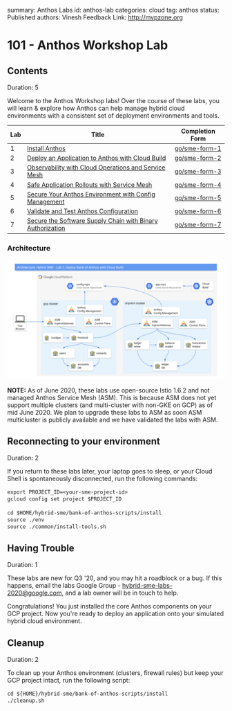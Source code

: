 summary: Anthos Labs
id: anthos-lab
categories: cloud
tag: anthos
status: Published
authors: Vinesh
Feedback Link: http://mvpzone.org

# 101 - Anthos Workshop Lab

<!-- ---------------------------------------------------------------------------- -->
## Contents

Duration: 5

Welcome to the Anthos Workshop labs! Over the course of these labs, you will learn & explore how Anthos can help  manage hybrid cloud environments with a consistent set of deployment environments and tools.

Lab | Title | Completion Form
---------|----------|---------
 1 | [Install Anthos](/codelabs/install-anthos/index.html) | [go/sme-form-1](go/sme-form-1)
 2 | [Deploy an Application to Anthos with Cloud Build](https://docs.google.com/document/d/1M09e5krI22PeFJ31_906uno_180XuHeBjGsOJ8CkEj0/edit?usp=sharing) | [go/sme-form-2](go/sme-form-2)
 3 | [Observability with Cloud Operations and Service Mesh](https://docs.google.com/document/d/1plbuAD42hAdSGLY5exl6_sYQYz-C9m7l8ib6u8qhYXY/edit?usp=sharing) | [go/sme-form-3](go/sme-form-3)
 4 | [Safe Application Rollouts with Service Mesh](https://docs.google.com/document/d/1yNma6NXRD8quwI5e7lr1c8pBE03i5FKHn_PYPEH14cw/edit?usp=sharing) | [go/sme-form-4](go/sme-form-4)
 5 | [Secure Your Anthos Environment with Config Management](https://docs.google.com/document/d/1TOra4JzYhdDgMThf4UTEXhtImfjbPimQVLdgHa7ika4/edit?usp=sharing) | [go/sme-form-5](go/sme-form-5)
 6 | [Validate and Test Anthos Configuration](https://docs.google.com/document/d/1KUb75l-2I9sf51LgdpvOdaWkso7xO97NfP1iVt75THQ/edit?usp=sharing) | [go/sme-form-6](go/sme-form-6)
 7 | [Secure the Software Supply Chain with Binary Authorization](https://docs.google.com/document/d/1H6OZbsNmXUEo_CSn6WblzXlwCvJ0FR578uDWwIuzK2c/edit?usp=sharing) | [go/sme-form-7](go/sme-form-7)

### Architecture

![Anthos Labs Architecture](assets/anthos-labs-architecture.png)

**NOTE:** As of June 2020, these labs use open-source Istio 1.6.2 and not managed Anthos Service Mesh (ASM). This is because ASM does not yet support multiple clusters (and multi-cluster with non-GKE on GCP) as of mid June 2020. We plan to upgrade these labs to ASM as soon ASM multicluster is publicly available and we have validated the labs with ASM.

<!-- ---------------------------------------------------------------------------- -->
## Reconnecting to your environment

Duration: 2

If you return to these labs later, your laptop goes to sleep, or your Cloud Shell is spontaneously disconnected, run the following commands:

```shell
export PROJECT_ID=<your-sme-project-id>
gcloud config set project $PROJECT_ID

cd $HOME/hybrid-sme/bank-of-anthos-scripts/install
source ./env
source ./common/install-tools.sh
```

<!-- ---------------------------------------------------------------------------- -->
## Having Trouble

Duration: 1

These labs are new for Q3 '20, and you may hit a roadblock or a bug. If this happens, email the labs Google Group - [hybrid-sme-labs-2020@google.com](mailto:hybrid-sme-labs-2020@google.com), and a lab owner will be in touch to help.

Congratulations! You just installed the core Anthos components on your GCP project. Now you're ready to deploy an application onto your simulated hybrid cloud environment.

<!-- ---------------------------------------------------------------------------- -->
## Cleanup

Duration: 2

To clean up your Anthos environment (clusters, firewall rules) but keep your GCP project intact, run the following script:

```shell
cd ${HOME}/hybrid-sme/bank-of-anthos-scripts/install
./cleanup.sh
```
